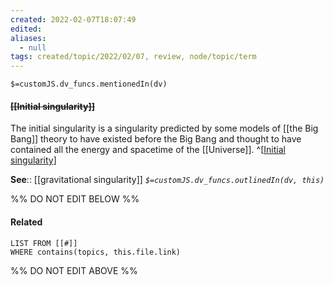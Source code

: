 ```yaml
---
created: 2022-02-07T18:07:49 
edited: 
aliases:
  - null
tags: created/topic/2022/02/07, review, node/topic/term
---
```

`$=customJS.dv_funcs.mentionedIn(dv)`

#### <s class="topic-title">[[Initial singularity]]</s> 

The initial singularity is a singularity predicted by some models of [[the Big Bang]] theory to have existed before the Big Bang and thought to have contained all the energy and spacetime of the [[Universe]].
^[[Initial singularity](https://en.wikipedia.org/wiki/Initial%20singularity)]

**See**:: [[gravitational singularity]]
*`$=customJS.dv_funcs.outlinedIn(dv, this)`*

%% DO NOT EDIT BELOW %%

#### Related 

```dataview
LIST FROM [[#]]
WHERE contains(topics, this.file.link)
```
%% DO NOT EDIT ABOVE %%
